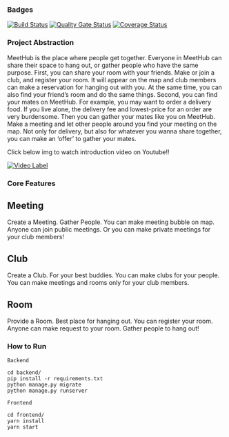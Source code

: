 ### Badges

[![Build
Status](https://travis-ci.com/swsnu/swpp2021-team12.svg?branch=master)](https://travis-ci.com/swsnu/swpp2021-team12)
[![Quality Gate
Status](https://sonarcloud.io/api/project_badges/measure?project=swsnu_swpp2021-team12&metric=alert_status)](https://sonarcloud.io/dashboard?id=swsnu_swpp2021-team12)
[![Coverage Status](https://coveralls.io/repos/github/swsnu/swpp2021-team12/badge.svg?branch=master)](https://coveralls.io/github/swsnu/swpp2021-team12?branch=master)

### Project Abstraction
MeetHub is the place where people get together. Everyone in MeetHub can share their space to hang out, or gather people who have the same purpose.
First, you can share your room with your friends. Make or join a club, and register your room. It will appear on the map and club members can make a reservation for hanging out with you. At the same time, you can also find your friend’s room and do the same things.
Second, you can find your mates on MeetHub. For example, you may want to order a delivery food. If you live alone, the delivery fee and lowest-price for an order are very burdensome. Then you can gather your mates like you on MeetHub. Make a meeting and let other people around you find your meeting on the map. Not only for delivery, but also for whatever you wanna share together, you can make an ‘offer’ to gather your mates.



Click below img to watch introduction video on Youtube!!

[![Video Label](http://img.youtube.com/vi/OFDI3plKJnY/1.jpg)](https://youtu.be/OFDI3plKJnY)

### Core Features

## Meeting
Create a Meeting. Gather People.    You can make meeting bubble on map. Anyone can join public meetings. Or you can make private meetings for your club members!
## Club
Create a Club. For your best buddies.    You can make clubs for your people. You can make meetings and rooms only for your club members.
## Room
Provide a Room. Best place for hanging out.   You can register your room. Anyone can make request to your room. Gather people to hang out!

### How to Run

```
Backend

cd backend/
pip install -r requirements.txt
python manage.py migrate
python manage.py runserver
```

```
Frontend

cd frontend/
yarn install
yarn start
```
